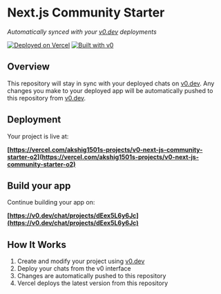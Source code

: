 # Next.js Community Starter

*Automatically synced with your [v0.dev](https://v0.dev) deployments*

[![Deployed on Vercel](https://img.shields.io/badge/Deployed%20on-Vercel-black?style=for-the-badge&logo=vercel)](https://vercel.com/akshig1501s-projects/v0-next-js-community-starter-o2)
[![Built with v0](https://img.shields.io/badge/Built%20with-v0.dev-black?style=for-the-badge)](https://v0.dev/chat/projects/dEex5L6y6Jc)

## Overview

This repository will stay in sync with your deployed chats on [v0.dev](https://v0.dev).
Any changes you make to your deployed app will be automatically pushed to this repository from [v0.dev](https://v0.dev).

## Deployment

Your project is live at:

**[https://vercel.com/akshig1501s-projects/v0-next-js-community-starter-o2](https://vercel.com/akshig1501s-projects/v0-next-js-community-starter-o2)**

## Build your app

Continue building your app on:

**[https://v0.dev/chat/projects/dEex5L6y6Jc](https://v0.dev/chat/projects/dEex5L6y6Jc)**

## How It Works

1. Create and modify your project using [v0.dev](https://v0.dev)
2. Deploy your chats from the v0 interface
3. Changes are automatically pushed to this repository
4. Vercel deploys the latest version from this repository
